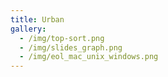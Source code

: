 ```yaml
---
title: Urban
gallery:
  - /img/top-sort.png
  - /img/slides_graph.png
  - /img/eol_mac_unix_windows.png
---
```


